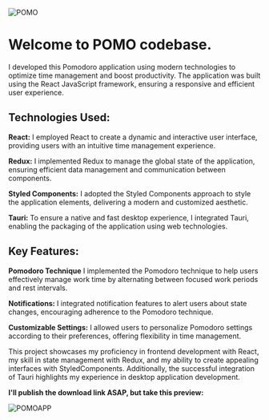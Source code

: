 ![POMO](https://i.imgur.com/GJhTtx4.png)

<h1>Welcome to POMO codebase.</h1>

I developed this Pomodoro application using modern technologies to optimize time management and boost productivity. The application was built using the React JavaScript framework, ensuring a responsive and efficient user experience.

<h2>Technologies Used:</h2>

**React:** I employed React to create a dynamic and interactive user interface, providing users with an intuitive time management experience.

**Redux:** I implemented Redux to manage the global state of the application, ensuring efficient data management and communication between components.

**Styled Components:** I adopted the Styled Components approach to style the application elements, delivering a modern and customized aesthetic.

**Tauri:** To ensure a native and fast desktop experience, I integrated Tauri, enabling the packaging of the application using web technologies.

<h2>Key Features:</h2>

**Pomodoro Technique** I implemented the Pomodoro technique to help users effectively manage work time by alternating between focused work periods and rest intervals.

**Notifications:** I integrated notification features to alert users about state changes, encouraging adherence to the Pomodoro technique.

**Customizable Settings:** I allowed users to personalize Pomodoro settings according to their preferences, offering flexibility in time management.

This project showcases my proficiency in frontend development with React, my skill in state management with Redux, and my ability to create appealing interfaces with StyledComponents. Additionally, the successful integration of Tauri highlights my experience in desktop application development.

**I'll publish the download link ASAP, but take this preview:**

![POMOAPP](https://i.imgur.com/k6wSDE4.png)
